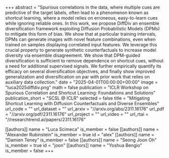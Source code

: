 +++
abstract = "Spurious correlations in the data, where multiple cues are predictive of the target labels, often lead to a phenomenon known as shortcut learning, where a model relies on erroneous, easy-to-learn cues while ignoring reliable ones. In this work, we propose DiffDiv an ensemble diversification framework exploiting Diffusion Probabilistic Models (DPMs) to mitigate this form of bias. We show that at particular training intervals, DPMs can generate images with novel feature combinations, even when trained on samples displaying correlated input features. We leverage this crucial property to generate synthetic counterfactuals to increase model diversity via ensemble disagreement. We show that DPM-guided diversification is sufficient to remove dependence on shortcut cues, without a need for additional supervised signals. We further empirically quantify its efficacy on several diversification objectives, and finally show improved generalization and diversification on par with prior work that relies on auxiliary data collection."
date = "2025-04-01T00:00:00+00:00"
image = "luca2025diffdiv.png"
math = false
publication = "ICLR Workshop on Spurious Correlation and Shortcut Learning: Foundations and Solutions"
publication_short = "SCSL @ ICLR"
selected = false
title = "Mitigating Shortcut Learning with Diffusion Counterfactuals and Diverse Ensembles"
url_code = ""
url_dataset = ""
url_arxiv = "//arxiv.org/abs/2311.16176"
url_pdf = "//arxiv.org/pdf/2311.16176"
url_project = ""
url_video = ""
url_rtai = "//researchtrend.ai/papers/2311.16176"


[[authors]]
    name = "Luca Scimeca"
    is_member = false
[[authors]]
    name = "Alexander Rubinstein"
    is_member = true
    id = "alex"
[[authors]]
    name = "Damien Teney"
    is_member = false
[[authors]]
    name = "Seong Joon Oh"
    is_member = true
    id = "joon"
[[authors]]
    name = "Yoshua Bengio"
    is_member = false
+++
